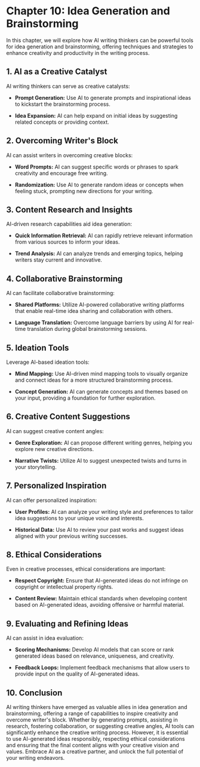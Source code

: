 Chapter 10: Idea Generation and Brainstorming
=============================================

In this chapter, we will explore how AI writing thinkers can be powerful tools for idea generation and brainstorming, offering techniques and strategies to enhance creativity and productivity in the writing process.

**1. AI as a Creative Catalyst**
--------------------------------

AI writing thinkers can serve as creative catalysts:

* **Prompt Generation:** Use AI to generate prompts and inspirational ideas to kickstart the brainstorming process.

* **Idea Expansion:** AI can help expand on initial ideas by suggesting related concepts or providing context.

**2. Overcoming Writer's Block**
--------------------------------

AI can assist writers in overcoming creative blocks:

* **Word Prompts:** AI can suggest specific words or phrases to spark creativity and encourage free writing.

* **Randomization:** Use AI to generate random ideas or concepts when feeling stuck, prompting new directions for your writing.

**3. Content Research and Insights**
------------------------------------

AI-driven research capabilities aid idea generation:

* **Quick Information Retrieval:** AI can rapidly retrieve relevant information from various sources to inform your ideas.

* **Trend Analysis:** AI can analyze trends and emerging topics, helping writers stay current and innovative.

**4. Collaborative Brainstorming**
----------------------------------

AI can facilitate collaborative brainstorming:

* **Shared Platforms:** Utilize AI-powered collaborative writing platforms that enable real-time idea sharing and collaboration with others.

* **Language Translation:** Overcome language barriers by using AI for real-time translation during global brainstorming sessions.

**5. Ideation Tools**
---------------------

Leverage AI-based ideation tools:

* **Mind Mapping:** Use AI-driven mind mapping tools to visually organize and connect ideas for a more structured brainstorming process.

* **Concept Generation:** AI can generate concepts and themes based on your input, providing a foundation for further exploration.

**6. Creative Content Suggestions**
-----------------------------------

AI can suggest creative content angles:

* **Genre Exploration:** AI can propose different writing genres, helping you explore new creative directions.

* **Narrative Twists:** Utilize AI to suggest unexpected twists and turns in your storytelling.

**7. Personalized Inspiration**
-------------------------------

AI can offer personalized inspiration:

* **User Profiles:** AI can analyze your writing style and preferences to tailor idea suggestions to your unique voice and interests.

* **Historical Data:** Use AI to review your past works and suggest ideas aligned with your previous writing successes.

**8. Ethical Considerations**
-----------------------------

Even in creative processes, ethical considerations are important:

* **Respect Copyright:** Ensure that AI-generated ideas do not infringe on copyright or intellectual property rights.

* **Content Review:** Maintain ethical standards when developing content based on AI-generated ideas, avoiding offensive or harmful material.

**9. Evaluating and Refining Ideas**
------------------------------------

AI can assist in idea evaluation:

* **Scoring Mechanisms:** Develop AI models that can score or rank generated ideas based on relevance, uniqueness, and creativity.

* **Feedback Loops:** Implement feedback mechanisms that allow users to provide input on the quality of AI-generated ideas.

**10. Conclusion**
------------------

AI writing thinkers have emerged as valuable allies in idea generation and brainstorming, offering a range of capabilities to inspire creativity and overcome writer's block. Whether by generating prompts, assisting in research, fostering collaboration, or suggesting creative angles, AI tools can significantly enhance the creative writing process. However, it is essential to use AI-generated ideas responsibly, respecting ethical considerations and ensuring that the final content aligns with your creative vision and values. Embrace AI as a creative partner, and unlock the full potential of your writing endeavors.
